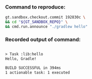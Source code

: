 ### Command to reproduce:
```bash
gt.sandbox.checkout.commit 192830c \
&& cd "${GT_SANDBOX_REPO}" \
&& cmd.run.announce "./gradlew hello"
```

### Recorded output of command:
```txt

> Task :lib:hello
Hello, Gradle!

BUILD SUCCESSFUL in 394ms
1 actionable task: 1 executed
```

